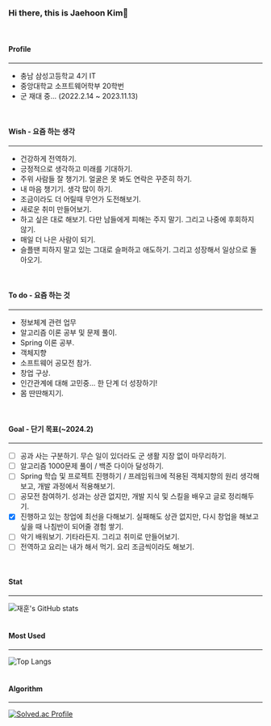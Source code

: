 ### Hi there, this is Jaehoon Kim👋
<br/>   

#### Profile
- - -
* 충남 삼성고등학교 4기 IT
* 중앙대학교 소프트웨어학부 20학번
* 군 재대 중... (2022.2.14 ~ 2023.11.13)
<br/>

#### Wish - 요즘 하는 생각
- - -
* 건강하게 전역하기.
* 긍정적으로 생각하고 미래를 기대하기.
* 주위 사람들 잘 챙기기. 얼굴은 못 봐도 연락은 꾸준히 하기.
* 내 마음 챙기기. 생각 많이 하기.
* 조금이라도 더 어릴때 무언가 도전해보기.
* 새로운 취미 만들어보기.
* 하고 싶은 대로 해보기. 다만 남들에게 피해는 주지 말기. 그리고 나중에 후회하지 않기.
* 매일 더 나은 사람이 되기.
* 슬플땐 피하지 말고 있는 그대로 슬퍼하고 애도하기. 그리고 성장해서 일상으로 돌아오기.
<br/>

#### To do - 요즘 하는 것
- - -
* 정보체계 관련 업무
* 알고리즘 이론 공부 및 문제 풀이.
* Spring 이론 공부.
* 객체지향
* 소프트웨어 공모전 참가.
* 창업 구상.
* 인간관계에 대해 고민중... 한 단계 더 성장하기!
* 몸 딴딴해지기.
<br/>

#### Goal - 단기 목표(~2024.2)
- - -
- [ ] 공과 사는 구분하기. 무슨 일이 있더라도 군 생활 지장 없이 마무리하기.
- [ ] 알고리즘 1000문제 풀이 / 백준 다이아 달성하기.
- [ ] Spring 학습 및 프로젝트 진행하기 / 프레임워크에 적용된 객체지향의 원리 생각해보고, 개발 과정에서 적용해보기.
- [ ] 공모전 참여하기. 성과는 상관 없지만, 개발 지식 및 스킬을 배우고 글로 정리해두기.
- [x] 진행하고 있는 창업에 최선을 다해보기. 실패해도 상관 없지만, 다시 창업을 해보고 싶을 때 나침반이 되어줄 경험 쌓기.
- [ ] 악기 배워보기. 기타라든지. 그리고 취미로 만들어보기.
- [ ] 전역하고 요리는 내가 해서 먹기. 요리 조금씩이라도 해보기.
<br/>

#### Stat
- - -
![재훈's GitHub stats](https://github-readme-stats.vercel.app/api?username=RaccHoon&show_icons=true&theme=highcontrast)
<br/><br/>

#### Most Used
- - -
![Top Langs](https://github-readme-stats.vercel.app/api/top-langs/?username=RaccHoon&layout=compact&theme=highcontrast)
<br/><br/>

#### Algorithm
- - -
[![Solved.ac Profile](http://mazassumnida.wtf/api/v2/generate_badge?boj=jaehoon0429)](https://solved.ac/jaehoon0429/)

<!--
**RaccHoon/RaccHoon** is a ✨ _special_ ✨ repository because its `README.md` (this file) appears on your GitHub profile.

Here are some ideas to get you started:

- 🔭 I’m currently working on ...
- 🌱 I’m currently learning ...
- 👯 I’m looking to collaborate on ...
- 🤔 I’m looking for help with ...
- 💬 Ask me about ...
- 📫 How to reach me: ...
- 😄 Pronouns: ...
- ⚡ Fun fact: ...
-->
